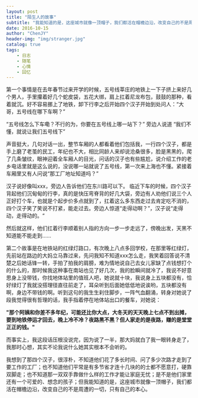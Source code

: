 ```yaml
---
layout: post
title: "陌生人的故事"
subtitle: "我能知道的是，这座城市就像一顶帽子，我们都活在帽檐边沿，改变自己的不是周遭的一切，只有自己的本心"
date: 2016-10-15
author: "ChenJY"
header-img: "img/stranger.jpg"
catalog: true
tags: 
    - 日志
    - 随笔
    - 心情
    - 回忆
---
```


第一个事情是在去年春节过来开学的时候，五号线莘庄的地铁上一下子挤上来好几个男人，手里攥着好几个蛇皮袋，五花大绑，肩上扛着尼龙布包，鼓鼓的那种，看着就沉。好不容易挪上了地铁，卸下行李之后开始四个汉子开始到处问人：“大哥，五号线在哪下车啊？”

“五号线怎么下车嘞？不行的为，你要在五号线上哪一站下？” 旁边人说道
“我们不懂，就说让我们五号线下” 

声音挺大，几句对话一出，整节车厢的人都看着他们包括我，一行四个汉子，都是手上磨了老茧的民工，年纪也不大，相比同龄人来却说沧桑很多，脸是黑黑的，爬了几条皱纹，眼神迎着全车厢人的目光，问话的汉子也有些尴尬，说介绍工作的老乡电话里就是这么说的，没说哪一站就说了五号线，第一次来上海也不懂。紧接着车厢里又有人问说“那工厂地址知道吗？” 

汉子说好像叫xxx，旁边人告诉他们在东川路可以下。 临近下车的时候，四个汉子背起他们沉甸甸的行李，真的是快压弯脊背的好几大袋，旁边有人劝他们说三个人正好打个车，也就是个起步价多点就到了，扛着这么多东西走过去肯定吃不消的，四个汉子笑了笑说不打紧，能走过去。旁边人惊道“走得动啊？”，汉子说“走得动，走得动的。“

然后就这样，他们扛着行李顺着别人指的方向一步一步走远了，傍晚出发，天黑不知道能不能走到……

第二个故事是在地铁站的红绿灯路口，有次晚上八点多回学校，在那里等红绿灯，先前站在路边的大妈立马靠过来，先问我知不知道xxx怎么走，我笑着回答说不清楚之后她话锋一转，手拍了拍我的肩膀，难为情地说自己去女儿家缺了点钱想打个的什么的，那时候我这种事在南站也见了好几次，我的脸瞬间就冷了，我说不好意思身上没带钱，你找地体站里的值班人吧，她说就十块，我说身上五块都没有，恰好绿灯了我就没搭理径直往前走了，耳朵听到后面她低低地说诶哟，五块都没有啊，身边不带钱的啊。听到这句的我生生刹住脚步，一阵气血翻涌，转身对她说了段我觉得很有哲理的话，我手指着停在地体站出口的餐车，对她说：

__"那个阿姨和你差不多年纪，可能还比你大点，大冬天的天天晚上七点不到出摊，要到地铁停运才回去，晚上冷不冷？夜路黑不黑？但人家走的是夜路，赚的是堂堂正正的钱。"__

而事实上，我这段话压根没说完，因为说了一半，那大妈就白了我一眼转身走了，我那时心想，其实不论我说什么她其实根本不会听的。

我想到了那四个汉子，很淳朴，不知道他们花了多长时间、问了多少次路才走到了要工作的工厂；也不知道他们平常是有多节省才连十几块的的士都不愿意打，硬靠双脚走；也不知道那一双双手靠做什么样的工作才能让家庭无忧；是不是他们家里还有一个可爱的、想念的孩子；但我能知道的是，这座城市就像一顶帽子，我们都活在帽檐边沿，改变自己的不是周遭的一切，只有自己的本心。